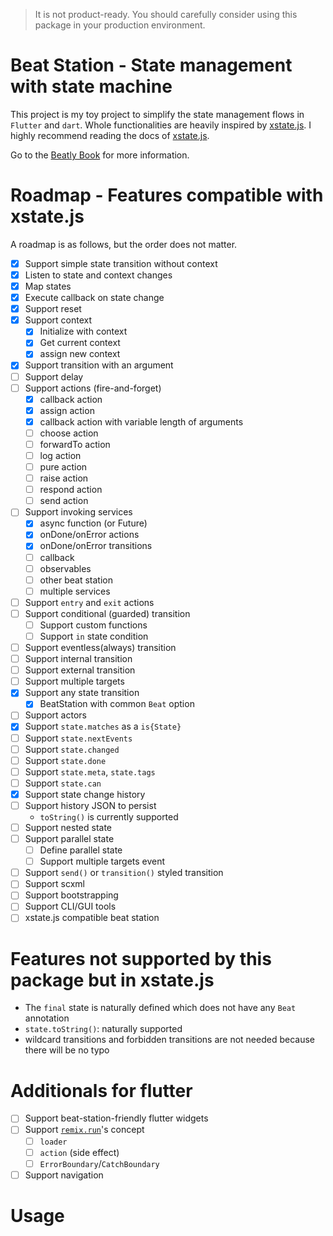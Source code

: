 > It is not product-ready. You should carefully consider using this package
> in your production environment.

# Beat Station - State management with state machine

This project is my toy project to simplify the state management flows in `Flutter` and `dart`. Whole functionalities are heavily inspired by [xstate.js](https://xstate.js.org).
I highly recommend reading the docs of [xstate.js](https://xstate.js.org).

Go to the [Beatly Book](https://book.beatly.dev/) for more information.

# Roadmap - Features compatible with xstate.js

A roadmap is as follows, but the order does not matter.

- [x] Support simple state transition without context
- [x] Listen to state and context changes
- [x] Map states
- [x] Execute callback on state change
- [x] Support reset
- [x] Support context
	- [x] Initialize with context
	- [x] Get current context
	- [x] assign new context
- [x] Support transition with an argument
- [ ] Support delay
- [ ] Support actions (fire-and-forget)
	- [x] callback action
	- [x] assign action
	- [x] callback action with variable length of arguments
	- [ ] choose action
	- [ ] forwardTo action
	- [ ] log action
	- [ ] pure action
	- [ ] raise action
	- [ ] respond action
	- [ ] send action
- [ ] Support invoking services
	- [x] async function (or Future)
	- [x] onDone/onError actions
	- [x] onDone/onError transitions
	- [ ] callback
	- [ ] observables
	- [ ] other beat station
	- [ ] multiple services
- [ ] Support `entry` and `exit` actions
- [ ] Support conditional (guarded) transition
	- [ ] Support custom functions
	- [ ] Support `in` state condition
- [ ] Support eventless(always) transition
- [ ] Support internal transition
- [ ] Support external transition
- [ ] Support multiple targets
- [x] Support any state transition
	- [x] BeatStation with common `Beat` option
- [ ] Support actors
- [x] Support `state.matches` as a `is{State}`
- [ ] Support `state.nextEvents`
- [ ] Support `state.changed`
- [ ] Support `state.done`
- [ ] Support `state.meta`, `state.tags`
- [ ] Support `state.can`
- [x] Support state change history
- [ ] Support history JSON to persist 
	- `toString()` is currently supported
- [ ] Support nested state
- [ ] Support parallel state
	- [ ] Define parallel state
	- [ ] Support multiple targets event
- [ ] Support `send()` or `transition()` styled transition
- [ ] Support scxml
- [ ] Support bootstrapping
- [ ] Support CLI/GUI tools
- [ ] xstate.js compatible beat station

# Features not supported by this package but in xstate.js

- The `final` state is naturally defined which does not have any `Beat` annotation
- `state.toString()`: naturally supported
- wildcard transitions and forbidden transitions are not needed because there will be no typo

# Additionals for flutter

- [ ] Support beat-station-friendly flutter widgets
- [ ] Support [`remix.run`](https://remix.run)'s concept
	- [ ] `loader`
	- [ ] `action` (side effect)
	- [ ] `ErrorBoundary`/`CatchBoundary`
- [ ] Support navigation

# Usage